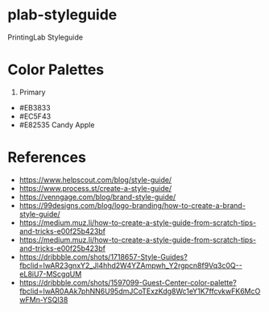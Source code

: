 # plab-styleguide
PrintingLab Styleguide

# Color Palettes
1. Primary
- #EB3833
- #EC5F43
- #E82535 Candy Apple

# References
- https://www.helpscout.com/blog/style-guide/
- https://www.process.st/create-a-style-guide/
- https://venngage.com/blog/brand-style-guide/
- https://99designs.com/blog/logo-branding/how-to-create-a-brand-style-guide/
- https://medium.muz.li/how-to-create-a-style-guide-from-scratch-tips-and-tricks-e00f25b423bf
- https://medium.muz.li/how-to-create-a-style-guide-from-scratch-tips-and-tricks-e00f25b423bf
- https://dribbble.com/shots/1718657-Style-Guides?fbclid=IwAR23gnxY2_Jl4hhd2W4YZAmpwh_Y2rgpcn8f9Vq3c0Q--eL8iU7-MScgqUM
- https://dribbble.com/shots/1597099-Guest-Center-color-palette?fbclid=IwAR0AAk7phNN6U95dmJCoTExzKdg8Wc1eY1K7ffcvkwFK6McOwFMn-YSQl38
